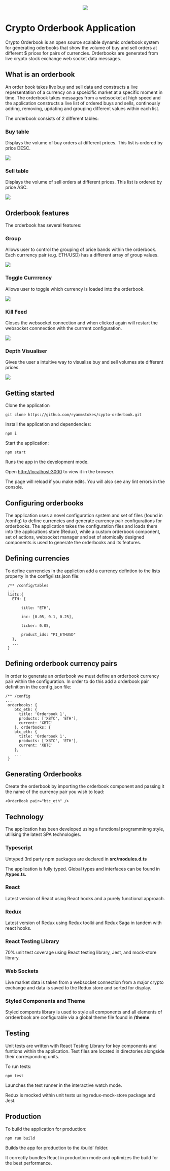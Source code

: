 <p align="center">
  <img src="./public/crypto-orderbook.jpg" />
</p>

# Crypto Orderbook Application

Crypto Orderbook is an open source scalable dynamic orderbook system for generating oderbooks that show the volume of buy and sell orders at different $ prices for pairs of currencies. Orderbooks are generated from live crypto stock exchange web socket data messages.

## What is an orderbook

An order book takes live buy and sell data and constructs a live repersentation of a currency on a spceicific market at a specific moment in time. The orderbook takes messages from a websocket at high speed and the application constructs a live list of ordered buys and sells, continously adding, removing, updating and grouping different values within each list.

The orderbook consists of 2 different tables:

### Buy table 

Displays the volume of buy orders at different prices. This list is ordered by price DESC.

<p align="left">
  <img src="./public/buys.jpg" />
</p>

### Sell table

Displays the volume of sell orders at different prices. This list is ordered by price ASC.

<p align="left">
  <img src="./public/sells.jpg" />
</p>

## Orderbook features

The orderbook has several features:

### Group

Allows user to control the grouping of price bands within the orderbook. Each currrency pair (e.g. ETH/USD) has a different array of group values.

<p align="left">
  <img src="./public/group.jpg" />
</p>

### Toggle Currrrency

Allows user to toggle which currency is loaded into the orderbook.

<p align="left">
  <img src="./public/toggle.jpg" />
</p>

### Kill Feed

Closes the websocket connection and when clicked again will restart the websocket connnection with the currrent configuration. 

<p align="left">
  <img src="./public/kill-feed.jpg" />
</p>

### Depth Visualiser

Gives the user a intuitive way to visualise buy and sell volumes ate different prices.

<p align="left">
  <img src="./public/depth-visualiser.jpg" />
</p>

##  Getting started

Clone the application

```
git clone https://github.com/ryanmstokes/cypto-orderbook.git
```

Install the application and dependencies:

```
npm i
```

Start the application:

`````
npm start
`````

Runs the app in the development mode.

Open [http://localhost:3000](http://localhost:3000) to view it in the browser.

The page will reload if you make edits. You will also see any lint errors in the console.

## Configuring orderbooks

The application uses a novel configuration system and set of files (found in /config) to define currencies and generate currency pair configurations for orderbooks. The application takes the configuration files and loads them into the applications store (Redux), while a custom orderbook component, set of actions, websocket manager and set of atomically designed components is used to generate the orderbooks and its features.

## Defining currencies

To define currrencies in the appliction add a currency defintion to the lists property in the config/lists.json file:

```code
 /** /config/tables
 ...
 lists:{
   ETH: {

       title: "ETH",

       inc: [0.05, 0.1, 0.25],

       ticker: 0.05,

       product_ids: "PI_ETHUSD"
   },
   ...
 }
```

## Defining orderbook currency pairs

In order to generate an orderbook we must define an orderbook currency pair within the configuration. In order to do this add a orderbook pair definition in the config.json file:

```
/** /config
...
 orderbooks: {
    btc_eth: {
      title: 'Orderbook 1',
      products: ['XBTC', 'ETH'],
      current: 'XBTC'
    }, orderbooks: {
    btc_eth: {
      title: 'Orderbook 1',
      products: ['XBTC', 'ETH'],
      current: 'XBTC'
    },
    ...
 }
```

## Generating Orderbooks

Create the orderbook by importing the orderbook component and passing it the name of the currency pair you wish to load:

```
<OrderBook pair="btc_eth" />
```

## Technology

The application has been developed using a functional programminng style, utilising the latest SPA technologies.

### Typescript

Untyped 3rd party npm packages are declared in **src/modules.d.ts**

The application is fully typed. Global types and interfaces can be found in **/types.ts.**

### React

Latest version of React using React hooks and a purely functional approach.

### Redux

Latest version of Redux using Redux toolki and Redux Saga in tandem with react hooks.

### React Testing Library

70% unit test coverage using React testing library, Jest, and mock-store library.

### Web Sockets

Live market data is taken from a websocket connection from a major crypto exchange and data is saved to the Redux store and sorted for display.

### Styled Components and Theme

Styled componts library is used to style all components and all elements of orrdeerbook are configurable via a global theme file found in **/theme**.

## Testing

Unit tests are written with React Testing Library for key components and funtions within the application. Test files are located in directories alongside their corresponding units.

To run tests:

```
npm test
```

Launches the test runner in the interactive watch mode.

Redux is mocked within unit tests using redux-mock-store package and Jest.

## Production

To build the application for production:

```
npm run build
```

Builds the app for production to the /build` folder.

It correctly bundles React in production mode and optimizes the build for the best performance.